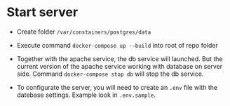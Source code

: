 # Start server
- Create folder `/var/constainers/postgres/data`


- Execute command `docker-compose up --build` into root of repo folder 

- Together with the apache service, the db service will launched. But the current version of the apache service working with database on server side. Command `docker-compose stop db` will stop the db service.

- To configurate the server, you will need to create an `.env` file with the datebase settings. Example look in `.env.sample`.